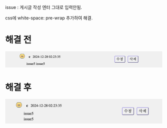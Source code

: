 issue : 게시글 작성 엔터 그대로 입력안됨.

css에 white-space: pre-wrap 추가하여 해결.

# 해결 전
![Alt text](image.png)

# 해결 후
![Alt text](image-1.png)